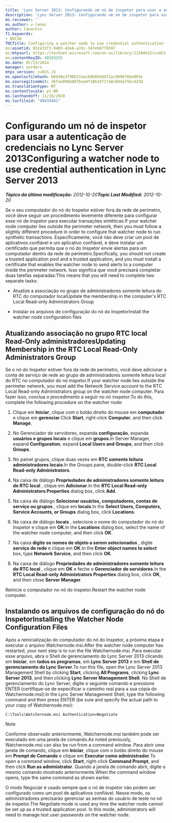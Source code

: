 ```yaml
---
title: 'Lync Server 2013: Configurando um nó de inspetor para usar a autenticação de credenciais'
description: 'Lync Server 2013: Configurando um nó de inspetor para usar a autenticação de credenciais.'
ms.reviewer: ''
ms.author: v-lanac
author: lanachin
f1.keywords:
- NOCSH
TOCTitle: Configuring a watcher node to use credential authentication
ms:assetid: 032e33f3-9483-42e6-a33c-347eb6779597
ms:mtpsurl: https://technet.microsoft.com/en-us/library/JJ204632(v=OCS.15)
ms:contentKeyID: 48183255
ms.date: 07/23/2014
manager: serdars
mtps_version: v=OCS.15
ms.openlocfilehash: b65d4e3f90b27aac69b8569472ac9896766e093e
ms.sourcegitcommit: 36fee89bb887bea4f18b19f17a8c69daf5bc423d
ms.translationtype: MT
ms.contentlocale: pt-BR
ms.lasthandoff: 11/26/2020
ms.locfileid: "49433441"
---
```

# <a name="configuring-a-watcher-node-to-use-credential-authentication-in-lync-server-2013"></a><span data-ttu-id="8aa0a-103">Configurando um nó de inspetor para usar a autenticação de credenciais no Lync Server 2013</span><span class="sxs-lookup"><span data-stu-id="8aa0a-103">Configuring a watcher node to use credential authentication in Lync Server 2013</span></span>

<div data-xmlns="http://www.w3.org/1999/xhtml">

<div class="topic" data-xmlns="http://www.w3.org/1999/xhtml" data-msxsl="urn:schemas-microsoft-com:xslt" data-cs="https://msdn.microsoft.com/">

<div data-asp="https://msdn2.microsoft.com/asp">



</div>

<div id="mainSection">

<div id="mainBody"><span data-ttu-id="8aa0a-104">

<span> </span></span><span class="sxs-lookup"><span data-stu-id="8aa0a-104">

<span> </span></span></span>

<span data-ttu-id="8aa0a-105">_**Tópico da última modificação:** 2012-10-20_</span><span class="sxs-lookup"><span data-stu-id="8aa0a-105">_**Topic Last Modified:** 2012-10-20_</span></span>

<span data-ttu-id="8aa0a-106">Se o seu computador do nó do Inspetor estiver fora da rede de perímetro, você deve seguir um procedimento levemente diferente para configurar esse nó de inspetor para executar transações sintéticas.</span><span class="sxs-lookup"><span data-stu-id="8aa0a-106">If your watcher node computer lies outside the perimeter network, then you must follow a slightly different procedure in order to configure that watcher node to run synthetic transactions.</span></span> <span data-ttu-id="8aa0a-107">Especificamente, você não deve criar um pool de aplicativos confiável e um aplicativo confiável, e deve instalar um certificado que permita que o nó do Inspetor envie alertas para um computador dentro da rede de perímetro.</span><span class="sxs-lookup"><span data-stu-id="8aa0a-107">Specifically, you should not create a trusted application pool and a trusted application, and you must install a certificate that enables the watcher node to send alerts to a computer inside the perimeter network.</span></span> <span data-ttu-id="8aa0a-108">Isso significa que você precisará completar duas tarefas separadas:</span><span class="sxs-lookup"><span data-stu-id="8aa0a-108">This means that you will need to complete two separate tasks:</span></span>

  - <span data-ttu-id="8aa0a-109">Atualize a associação no grupo de administradores somente leitura do RTC do computador local</span><span class="sxs-lookup"><span data-stu-id="8aa0a-109">Update the membership in the computer's RTC Local Read-only Administrators Group</span></span>

  - <span data-ttu-id="8aa0a-110">Instalar os arquivos de configuração do nó do Inspetor</span><span class="sxs-lookup"><span data-stu-id="8aa0a-110">Install the watcher node configuration files</span></span>

<div>

## <a name="updating-membership-in-the-rtc-local-read-only-administrators-group"></a><span data-ttu-id="8aa0a-111">Atualizando associação no grupo RTC local Read-Only administradores</span><span class="sxs-lookup"><span data-stu-id="8aa0a-111">Updating Membership in the RTC Local Read-Only Administrators Group</span></span>

<span data-ttu-id="8aa0a-112">Se o nó do Inspetor estiver fora da rede de perímetro, você deve adicionar a conta de serviço de rede ao grupo de administradores somente leitura local do RTC no computador do nó inspetor.</span><span class="sxs-lookup"><span data-stu-id="8aa0a-112">If your watcher node lies outside the perimeter network, you must add the Network Service account to the RTC Local Read-only Administrators group on the watcher node computer.</span></span> <span data-ttu-id="8aa0a-113">Para fazer isso, conclua o procedimento a seguir no nó inspetor:</span><span class="sxs-lookup"><span data-stu-id="8aa0a-113">To do this, complete the following procedure on the watcher node:</span></span>

1.  <span data-ttu-id="8aa0a-114">Clique em **Iniciar**, clique com o botão direito do mouse em **computador** e clique em **gerenciar**.</span><span class="sxs-lookup"><span data-stu-id="8aa0a-114">Click **Start**, right-click **Computer**, and then click **Manage**.</span></span>

2.  <span data-ttu-id="8aa0a-115">No Gerenciador de servidores, expanda **configuração**, expanda **usuários e grupos locais** e clique em **grupos**.</span><span class="sxs-lookup"><span data-stu-id="8aa0a-115">In Server Manager, expand **Configuration**, expand **Local Users and Groups**, and then click **Groups**.</span></span>

3.  <span data-ttu-id="8aa0a-116">No painel grupos, clique duas vezes em **RTC somente leitura administradores locais**.</span><span class="sxs-lookup"><span data-stu-id="8aa0a-116">In the Groups pane, double-click **RTC Local Read-only Administrators**.</span></span>

4.  <span data-ttu-id="8aa0a-117">Na caixa de diálogo **Propriedades de administradores somente leitura do RTC local** , clique em **Adicionar**.</span><span class="sxs-lookup"><span data-stu-id="8aa0a-117">In the **RTC Local Read-only Administrators Properties** dialog box, click **Add**.</span></span>

5.  <span data-ttu-id="8aa0a-118">Na caixa de diálogo **Selecionar usuários, computadores, contas de serviço ou grupos** , clique em **locais**.</span><span class="sxs-lookup"><span data-stu-id="8aa0a-118">In the **Select Users, Computers, Service Accounts, or Groups** dialog box, click **Locations**.</span></span>

6.  <span data-ttu-id="8aa0a-119">Na caixa de diálogo **locais** , selecione o nome do computador do nó do Inspetor e clique em **OK**.</span><span class="sxs-lookup"><span data-stu-id="8aa0a-119">In the **Locations** dialog box, select the name of the watcher node computer, and then click **OK**.</span></span>

7.  <span data-ttu-id="8aa0a-120">Na caixa **digite os nomes de objeto a serem selecionados** , digite **serviço de rede** e clique em **OK**.</span><span class="sxs-lookup"><span data-stu-id="8aa0a-120">In the **Enter object names to select** box, type **Network Service**, and then click **OK**.</span></span>

8.  <span data-ttu-id="8aa0a-121">Na caixa de diálogo **Propriedades de administradores somente leitura do RTC local** , clique em **OK** e feche o **Gerenciador de servidores**.</span><span class="sxs-lookup"><span data-stu-id="8aa0a-121">In the **RTC Local Read-only Administrators Properties** dialog box, click **OK**, and then close **Server Manager**.</span></span>

<span data-ttu-id="8aa0a-122">Reinicie o computador no nó do inspetor.</span><span class="sxs-lookup"><span data-stu-id="8aa0a-122">Restart the watcher node computer.</span></span>

</div>

<div>

## <a name="installing-the-watcher-node-configuration-files"></a><span data-ttu-id="8aa0a-123">Instalando os arquivos de configuração do nó do Inspetor</span><span class="sxs-lookup"><span data-stu-id="8aa0a-123">Installing the Watcher Node Configuration Files</span></span>

<span data-ttu-id="8aa0a-124">Após a reinicialização do computador do nó do Inspetor, a próxima etapa é executar o arquivo Watchernode.msi.</span><span class="sxs-lookup"><span data-stu-id="8aa0a-124">After the watcher node computer has restarted, your next step is to run the file Watchernode.msi.</span></span> <span data-ttu-id="8aa0a-125">Para executar esse arquivo, abra o Shell de gerenciamento do Lync Server 2013 clicando em **Iniciar**, em **todos os programas**, em **Lync Server 2013** e em **Shell de gerenciamento do Lync Server**.</span><span class="sxs-lookup"><span data-stu-id="8aa0a-125">To run this file, open the Lync Server 2013 Management Shell by clicking **Start**, clicking **All Programs**, clicking **Lync Server 2013**, and then clicking **Lync Server Management Shell**.</span></span> <span data-ttu-id="8aa0a-126">No Shell de gerenciamento do Lync Server, digite o seguinte comando e pressione ENTER (certifique-se de especificar o caminho real para a sua cópia do Watchernode.msi):</span><span class="sxs-lookup"><span data-stu-id="8aa0a-126">In the Lync Server Management Shell, type the following command and then press ENTER (be sure and specify the actual path to your copy of Watchernode.msi):</span></span>

    C:\Tools\Watchernode.msi Authentication=Negotiate

<div>


> [!NOTE]  
> <span data-ttu-id="8aa0a-127">Conforme observado anteriormente, Watchernode.msi também pode ser executado em uma janela de comando.</span><span class="sxs-lookup"><span data-stu-id="8aa0a-127">As noted previously, Watchernode.msi can also be run from a command window.</span></span> <span data-ttu-id="8aa0a-128">Para abrir uma janela de comando, clique em <STRONG>Iniciar</STRONG>, clique com o botão direito do mouse em <STRONG>Prompt de Comando</STRONG> e clique em <STRONG>Executar como administrador</STRONG>.</span><span class="sxs-lookup"><span data-stu-id="8aa0a-128">To open a command window, click <STRONG>Start</STRONG>, right-click <STRONG>Command Prompt</STRONG>, and then click <STRONG>Run as administrator</STRONG>.</span></span> <span data-ttu-id="8aa0a-129">Quando a janela de comando abrir, digite o mesmo comando mostrado anteriormente.</span><span class="sxs-lookup"><span data-stu-id="8aa0a-129">When the command window opens, type the same command as shown earlier.</span></span>



</div>

<span data-ttu-id="8aa0a-p105">O modo Negociar é usado sempre que o nó de inspetor não podem ser configurado como um pool de aplicativos confiável. Nesse modo, os administradores precisarão gerenciar as senhas do usuário de teste no nó de inspetor.</span><span class="sxs-lookup"><span data-stu-id="8aa0a-p105">The Negotiate mode is used any time the watcher node cannot be set up as a trusted application pool. In this mode, administrators will need to manage test user passwords on the watcher node.</span></span>

<span data-ttu-id="8aa0a-132"></div>

</div>

<span> </span>

</div>

</div>

</span><span class="sxs-lookup"><span data-stu-id="8aa0a-132"></div>

</div>

<span> </span>

</div>

</div>

</span></span></div>

